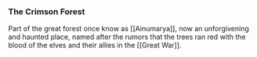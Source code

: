 ### The Crimson Forest

Part of the great forest once know as [[Ainumarya]], now an unforgivening and haunted place, named after the rumors that the trees ran red with the blood of the elves and their allies in the [[Great War]]. 
